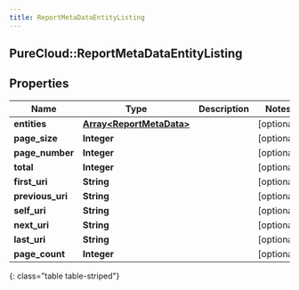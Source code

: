 ```yaml
---
title: ReportMetaDataEntityListing
---
```

## PureCloud::ReportMetaDataEntityListing

## Properties

|Name | Type | Description | Notes|
|------------ | ------------- | ------------- | -------------|
| **entities** | [**Array&lt;ReportMetaData&gt;**](ReportMetaData.html) |  | [optional] |
| **page_size** | **Integer** |  | [optional] |
| **page_number** | **Integer** |  | [optional] |
| **total** | **Integer** |  | [optional] |
| **first_uri** | **String** |  | [optional] |
| **previous_uri** | **String** |  | [optional] |
| **self_uri** | **String** |  | [optional] |
| **next_uri** | **String** |  | [optional] |
| **last_uri** | **String** |  | [optional] |
| **page_count** | **Integer** |  | [optional] |
{: class="table table-striped"}


